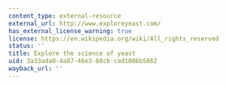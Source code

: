 ```yaml
---
content_type: external-resource
external_url: http://www.exploreyeast.com/
has_external_license_warning: true
license: https://en.wikipedia.org/wiki/All_rights_reserved
status: ''
title: Explore the science of yeast
uid: 3a33ada0-4a87-46e3-80cb-cad1086b5862
wayback_url: ''
---
```


